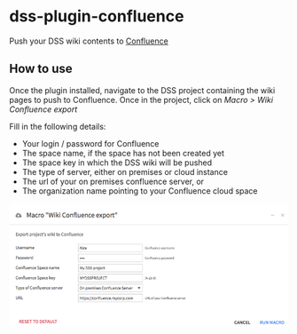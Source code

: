 # dss-plugin-confluence
Push your DSS wiki contents to [Confluence](https://www.atlassian.com/software/confluence)

## How to use

Once the plugin installed, navigate to the DSS project containing the wiki pages to push to Confluence. Once in the project, click on *Macro > Wiki Confluence export*

Fill in the following details:

- Your login / password for Confluence
- The space name, if the space has not been created yet
- The space key in which the DSS wiki will be pushed
- The type of server, either on premises or cloud instance
- The url of your on premises confluence server, or
- The organization name pointing to your Confluence cloud space

![](images/macro_setup.png)
